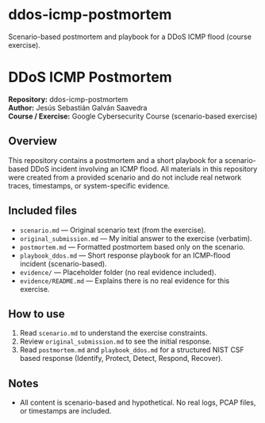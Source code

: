 # ddos-icmp-postmortem
Scenario-based postmortem and playbook for a DDoS ICMP flood (course exercise).

# DDoS ICMP Postmortem

**Repository:** ddos-icmp-postmortem  
**Author:** Jesús Sebastián Galván Saavedra  
**Course / Exercise:** Google Cybersecurity Course (scenario-based exercise)

## Overview
This repository contains a postmortem and a short playbook for a scenario-based DDoS incident involving an ICMP flood. All materials in this repository were created from a provided scenario and do not include real network traces, timestamps, or system-specific evidence.

## Included files
- `scenario.md` — Original scenario text (from the exercise).  
- `original_submission.md` — My initial answer to the exercise (verbatim).  
- `postmortem.md` — Formatted postmortem based only on the scenario.  
- `playbook_ddos.md` — Short response playbook for an ICMP-flood incident (scenario-based).  
- `evidence/` — Placeholder folder (no real evidence included).  
- `evidence/README.md` — Explains there is no real evidence for this exercise.

## How to use
1. Read `scenario.md` to understand the exercise constraints.  
2. Review `original_submission.md` to see the initial response.  
3. Read `postmortem.md` and `playbook_ddos.md` for a structured NIST CSF based response (Identify, Protect, Detect, Respond, Recover).

## Notes
- All content is scenario-based and hypothetical. No real logs, PCAP files, or timestamps are included.
